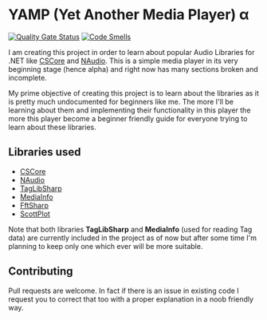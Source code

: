 # YAMP (Yet Another Media Player)  α
[![Quality Gate Status](https://sonarcloud.io/api/project_badges/measure?project=itsAbhi650_YAMP-alpha&metric=alert_status)](https://sonarcloud.io/summary/new_code?id=itsAbhi650_YAMP-alpha)
[![Code Smells](https://sonarcloud.io/api/project_badges/measure?project=itsAbhi650_YAMP-alpha&metric=code_smells)](https://sonarcloud.io/summary/new_code?id=itsAbhi650_YAMP-alpha)

I am creating this project in order to learn about popular Audio Libraries for .NET like [CSCore](https://github.com/filoe/cscore) and [NAudio](https://github.com/naudio). This is a simple media player in its very beginning stage (hence alpha) and right now has many sections broken and incomplete. 

My prime objective of creating this project is to learn about the libraries as it is pretty much undocumented for beginners like me. The more I'll be learning about them and implementing their functionality in this player the more this player become a beginner friendly guide for everyone trying to learn about these libraries.
 
## Libraries used
* [CSCore](https://github.com/filoe/cscore)
* [NAudio](https://github.com/naudio)
* [TagLibSharp](https://github.com/mono/taglib-sharp)
* [MediaInfo](https://github.com/yartat/MP-MediaInfo)
* [FftSharp](https://github.com/swharden/FftSharp)
* [ScottPlot](https://github.com/ScottPlot/ScottPlot)

Note that both libraries **TagLibSharp** and **MediaInfo** (used for reading Tag data) are currently included in the project as of now but after some time I'm planning to keep only one which ever will be more suitable.

## Contributing
Pull requests are welcome. In fact if there is an issue in existing code I request you to correct that too with a proper explanation in a noob friendly way.

